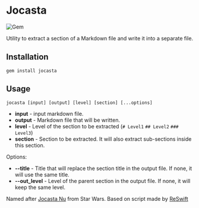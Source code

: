 # Jocasta
![Gem](https://img.shields.io/gem/v/jocasta.svg)


Utility to extract a section of a Markdown file and write it into a separate file.

## Installation 

`gem install jocasta`

## Usage

`jocasta [input] [output] [level] [section] [...options]`

* __input__ - input markdown file. 
* __output__ - Markdown file that will be written. 
* __level__ - Level of the section to be extracted (`# Level1` `## Level2` `### Level3`)
* __section__ - Section to be extracted. It will also extract sub-sections inside this section.

Options:
* __--title__ - Title that will replace the section title in the output file. If none, it will use the same title.
* __--out_level__ - Level of the parent section in the output file. If none, it will keep the same level.

Named after [Jocasta Nu](https://starwars.fandom.com/wiki/Jocasta_Nu) from Star Wars.
Based on script made by [ReSwift](https://github.com/ReSwift/ReSwift/blob/master/.scripts/doc-preprocessor)
